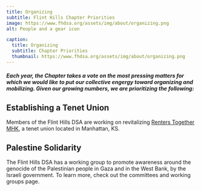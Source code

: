 ```yaml
---
title: Organizing
subtitle: Flint Hills Chapter Priorities
image: https://www.fhdsa.org/assets/img/about/organizing.png
alt: People and a gear icon

caption:
  title: Organizing
  subtitle: Chapter Priorities
  thumbnail: https://www.fhdsa.org/assets/img/about/organizing.png
---
```

##### Each year, the Chapter takes a vote on the most pressing matters for which we would like to put our collective engergy toward organizing and mobilizing. Given our growing numbers, we are prioritizing the following:

## Establishing a Tenet Union

Members of the Flint Hills DSA are working on revitalizing [Renters Together MHK](https://www.renterstogether.org/), a tenet union located in Manhattan, KS.

## Palestine Solidarity

The Flint Hills DSA has a working group to promote awareness around the genocide of the Palestinian people in Gaza and in the West Bank, by the Israeli government. To learn more, check out the committees and working groups page. 
